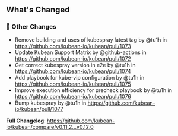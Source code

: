 <!-- Release notes generated using configuration in .github/release.yml at v0.12.0 -->

## What's Changed
### 🔨 Other Changes
* Remove building and uses of kubespray latest tag by @tu1h in https://github.com/kubean-io/kubean/pull/1073
* Update Kubean Support Matrix by @github-actions in https://github.com/kubean-io/kubean/pull/1072
* Get correct kubespray version in e2e by @tu1h in https://github.com/kubean-io/kubean/pull/1074
* Add playbook for kube-vip configuration by @tu1h in https://github.com/kubean-io/kubean/pull/1075
* Improve execution efficiency for precheck playbook by @tu1h in https://github.com/kubean-io/kubean/pull/1076
* Bump kubespray by @tu1h in https://github.com/kubean-io/kubean/pull/1077


**Full Changelog**: https://github.com/kubean-io/kubean/compare/v0.11.2...v0.12.0
